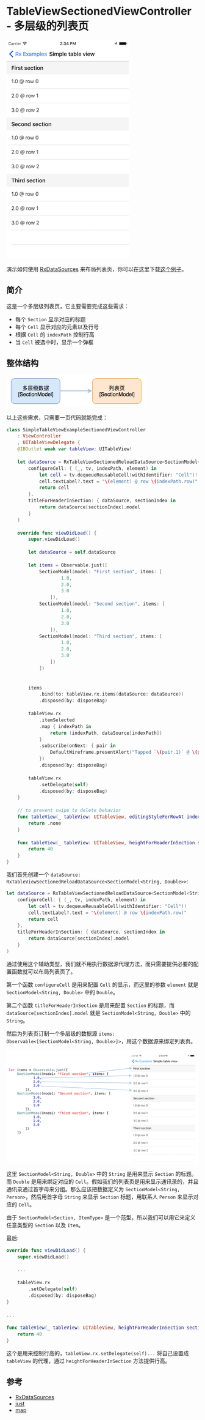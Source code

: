 # TableViewSectionedViewController - 多层级的列表页

![](../.gitbook/assets/TableViewSectionedViewControllerFull.png)

演示如何使用 [RxDataSources](https://github.com/RxSwiftCommunity/RxDataSources) 来布局列表页，你可以在这里下载[这个例子](https://github.com/ReactiveX/RxSwift/tree/master/RxExample/RxExample/Examples/SimpleTableViewExampleSectioned)。

## 简介

这是一个多层级列表页，它主要需要完成这些需求：

* 每个 `Section` 显示对应的标题
* 每个 `Cell` 显示对应的元素以及行号
* 根据 `Cell` 的 `indexPath` 控制行高
* 当 `Cell` 被选中时，显示一个弹框

## 整体结构

![](../.gitbook/assets/All%20%283%29.png)

以上这些需求，只需要一页代码就能完成：

```swift
class SimpleTableViewExampleSectionedViewController
    : ViewController
    , UITableViewDelegate {
    @IBOutlet weak var tableView: UITableView!

    let dataSource = RxTableViewSectionedReloadDataSource<SectionModel<String, Double>>(
        configureCell: { (_, tv, indexPath, element) in
            let cell = tv.dequeueReusableCell(withIdentifier: "Cell")!
            cell.textLabel?.text = "\(element) @ row \(indexPath.row)"
            return cell
        },
        titleForHeaderInSection: { dataSource, sectionIndex in
            return dataSource[sectionIndex].model
        }
    )

    override func viewDidLoad() {
        super.viewDidLoad()

        let dataSource = self.dataSource

        let items = Observable.just([
            SectionModel(model: "First section", items: [
                    1.0,
                    2.0,
                    3.0
                ]),
            SectionModel(model: "Second section", items: [
                    1.0,
                    2.0,
                    3.0
                ]),
            SectionModel(model: "Third section", items: [
                    1.0,
                    2.0,
                    3.0
                ])
            ])


        items
            .bind(to: tableView.rx.items(dataSource: dataSource))
            .disposed(by: disposeBag)

        tableView.rx
            .itemSelected
            .map { indexPath in
                return (indexPath, dataSource[indexPath])
            }
            .subscribe(onNext: { pair in
                DefaultWireframe.presentAlert("Tapped `\(pair.1)` @ \(pair.0)")
            })
            .disposed(by: disposeBag)

        tableView.rx
            .setDelegate(self)
            .disposed(by: disposeBag)
    }

    // to prevent swipe to delete behavior
    func tableView(_ tableView: UITableView, editingStyleForRowAt indexPath: IndexPath) -> UITableViewCell.EditingStyle {
        return .none
    }

    func tableView(_ tableView: UITableView, heightForHeaderInSection section: Int) -> CGFloat {
        return 40
    }
}
```

我们首先创建一个 `dataSource: RxTableViewSectionedReloadDataSource<SectionModel<String, Double>>`:

```swift
let dataSource = RxTableViewSectionedReloadDataSource<SectionModel<String, Double>>(
    configureCell: { (_, tv, indexPath, element) in
        let cell = tv.dequeueReusableCell(withIdentifier: "Cell")!
        cell.textLabel?.text = "\(element) @ row \(indexPath.row)"
        return cell
    },
    titleForHeaderInSection: { dataSource, sectionIndex in
        return dataSource[sectionIndex].model
    }
)
```

通过使用这个辅助类型，我们就不用执行数据源代理方法，而只需要提供必要的配置函数就可以布局列表页了。

第一个函数 `configureCell` 是用来配置 `Cell` 的显示，而这里的参数 `element` 就是 `SectionModel<String, Double>` 中的 `Double`。

第二个函数 `titleForHeaderInSection` 是用来配置 `Section` 的标题，而 `dataSource[sectionIndex].model` 就是 `SectionModel<String, Double>` 中的 `String`。

然后为列表页订制一个多层级的数据源 `items: Observable<[SectionModel<String, Double>]>`，用这个数据源来绑定列表页。

![](../.gitbook/assets/bindings.png)

这里 `SectionModel<String, Double>` 中的 `String` 是用来显示 `Section` 的标题。而 `Double` 是用来绑定对应的 `Cell`。假如我们的列表页是用来显示通讯录的，并且通讯录通过首字母来分组。那么应该把数据定义为 `SectionModel<String, Person>`，然后用首字母 `String` 来显示 `Section` 标题，用联系人 `Person` 来显示对应的 `Cell`。

由于 `SectionModel<Section, ItemType>` 是一个范型，所以我们可以用它来定义任意类型的 `Section` 以及 `Item`。

最后:

```swift
override func viewDidLoad() {
    super.viewDidLoad()

    ...

    tableView.rx
        .setDelegate(self)
        .disposed(by: disposeBag)
}

...

func tableView(_ tableView: UITableView, heightForHeaderInSection section: Int) -> CGFloat {
    return 40
}
```

这个是用来控制行高的，`tableView.rx.setDelegate(self)...` 将自己设置成 `tableView` 的代理，通过 `heightForHeaderInSection` 方法提供行高。

## 参考

* [RxDataSources](https://github.com/RxSwiftCommunity/RxDataSources)
* [just](../decision_tree/just.md)
* [map](../decision_tree/map.md)

